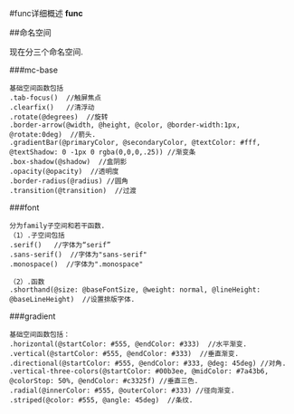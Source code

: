#func详细概述  **func**

##命名空间

现在分三个命名空间.

###mc-base

	基础空间函数包括
	.tab-focus()  //触屏焦点
	.clearfix()   //清浮动
	.rotate(@degrees)  //旋转
	.border-arrow(@width, @height, @color, @border-width:1px, @rotate:0deg)  //箭头.
	.gradientBar(@primaryColor, @secondaryColor, @textColor: #fff, @textShadow: 0 -1px 0 rgba(0,0,0,.25)) //渐变条
	.box-shadow(@shadow)  //盒阴影
	.opacity(@opacity)  //透明度
	.border-radius(@radius) //圆角
	.transition(@transition)  //过渡
		
###font
	
	分为family子空间和若干函数.
	（1）.子空间包括
	.serif()   //字体为“serif”
	.sans-serif()  //字体为"sans-serif"
	.monospace()  //字体为".monospace"
	
	（2）.函数
	.shorthand(@size: @baseFontSize, @weight: normal, @lineHeight: @baseLineHeight)  //设置排版字体.
	
###gradient

	基础空间函数包括：
	.horizontal(@startColor: #555, @endColor: #333)  //水平渐变.
	.vertical(@startColor: #555, @endColor: #333)  //垂直渐变.
	.directional(@startColor: #555, @endColor: #333, @deg: 45deg) //对角.
	.vertical-three-colors(@startColor: #00b3ee, @midColor: #7a43b6, @colorStop: 50%, @endColor: #c3325f) //垂直三色.
	.radial(@innerColor: #555, @outerColor: #333) //径向渐变.
	.striped(@color: #555, @angle: 45deg)  //条纹.


